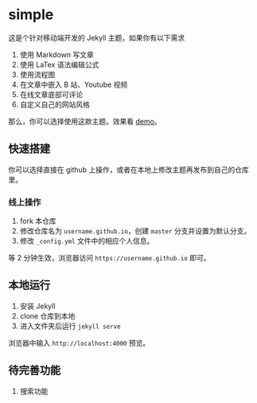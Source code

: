 # simple

这是个针对移动端开发的 Jekyll 主题，如果你有以下需求

1. 使用 Markdown 写文章
2. 使用 LaTex 语法编辑公式
3. 使用流程图
4. 在文章中嵌入 B 站、Youtube 视频
5. 在线文章底部可评论
6. 自定义自己的网站风格

那么，你可以选择使用这款主题。效果看 [demo](https://professordeng.com/simple)。

## 快速搭建

你可以选择直接在 github 上操作，或者在本地上修改主题再发布到自己的仓库里。

### 线上操作

1. fork 本仓库
2. 修改仓库名为 `username.github.io`，创建 `master` 分支并设置为默认分支。
3. 修改 `_config.yml` 文件中的相应个人信息。

等 2 分钟生效，浏览器访问 `https://username.github.io` 即可。

## 本地运行

1. 安装 Jekyll 
2. clone 仓库到本地
3. 进入文件夹后运行 `jekyll serve`

浏览器中输入 `http://localhost:4000` 预览。

## 待完善功能

1. 搜索功能